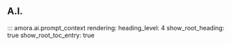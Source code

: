 ## A.I.

::: amora.ai.prompt_context
    rendering:
        heading_level: 4
        show_root_heading: true
        show_root_toc_entry: true


